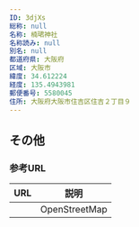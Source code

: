 ```yaml
---
ID: 3djXs
総称: null
名称: 楠珺神社
名称読み: null
別名: null
都道府県: 大阪府
区域: 大阪市
緯度: 34.612224
経度: 135.4943981
郵便番号: 5580045
住所: 大阪府大阪市住吉区住吉２丁目９
---
```


## その他

### 参考URL

| URL | 説明          |
| --- | ------------- |
|     | OpenStreetMap |
